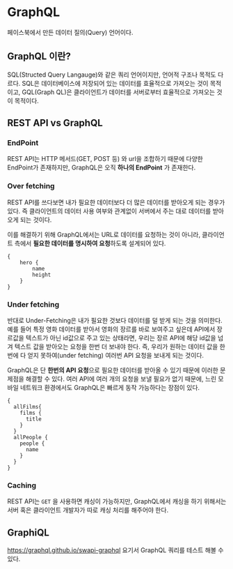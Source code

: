 # GraphQL

페이스북에서 만든 데이터 질의(Query) 언어이다.

## GraphQL 이란?

SQL(Structed Query Langauge)와 같은 쿼리 언어이지만, 언어적 구조나 목적도 다르다. SQL은 데이터베이스에 저장되어 있는 데이터를 효율적으로 가져오는 것이 목적이고, GQL(Graph QL)은 클라이언트가 데이터를 서버로부터 효율적으로 가져오는 것이 목적이다.

## REST API vs GraphQL

### EndPoint

REST API는 HTTP 메서드(GET, POST 등) 와 url을 조합하기 때문에 다양한 EndPoint가 존재하지만, GraphQL은 오직 **하나의 EndPoint** 가 존재한다.

### Over fetching

REST API를 쓰다보면 내가 필요한 데이터보다 더 많은 데이터를 받아오게 되는 경우가 있다. 즉 클라이언트의 데이터 사용 여부와 관계없이 서버에서 주는 대로 데이터를 받아오게 되는 것이다.

이를 해결하기 위해 GraphQL에서는 URL로 데이터를 요청하는 것이 아니라, 클라이언트 측에서 **필요한 데이터를 명시하여 요청**하도록 설계되어 있다.

```
{
	hero {
		name
		height
	}
}
```

### Under fetching

반대로 Under-Fetching은 내가 필요한 것보다 데이터를 덜 받게 되는 것을 의미한다. 예를 들어 특정 영화 데이터를 받아서 영화의 장르를 바로 보여주고 싶은데 API에서 장르값을 텍스트가 아닌 id값으로 주고 있는 상태라면, 우리는 장르 API에 해당 id값을 넘겨 텍스트 값을 받아오는 요청을 한번 더 보내야 한다. 즉, 우리가 원하는 데이터 값을 한번에 다 얻지 못하여(under fetching) 여러번 API 요청을 보내게 되는 것이다.

GraphQL은 단 **한번의 API 요청**으로 필요한 데이터를 받아올 수 있기 때문에 이러한 문제점을 해결할 수 있다. 여러 API에 여러 개의 요청을 보낼 필요가 없기 때문에, 느린 모바일 네트워크 환경에서도 GraphQL은 빠르게 동작 가능하다는 장점이 있다.

```
{
  allFilms{
    films {
      title
    }
  }
  allPeople {
    people {
      name
    }
  }
}
```

### Caching

REST API는 `GET` 을 사용하면 캐싱이 가능하지만, GraphQL에서 캐싱을 하기 위해서는 서버 혹은 클라이언트 개발자가 따로 캐싱 처리를 해주어야 한다.

## GraphiQL

https://graphql.github.io/swapi-graphql 요기서 GraphQL 쿼리를 테스트 해볼 수 있다.
